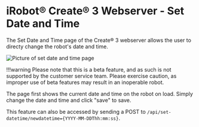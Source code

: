 # iRobot® Create® 3 Webserver - Set Date and Time
The Set Date and Time page of the Create® 3 webserver allows the user to directy change the robot's date and time.

![Picture of set date and time page](data/set-datetime.png)

!!!warning
    Please note that this is a beta feature, and as such is not supported by the customer service team.
    Please exercise caution, as improper use of beta features may result in an inoperable robot.

The page first shows the current date and time on the robot on load.
Simply change the date and time and click "save" to save.

This feature can also be accessed by sending a POST to `/api/set-datetime/newdatetime={YYYY-MM-DDThh:mm:ss}`.

[^1]: All trademarks mentioned are the property of their respective owners.